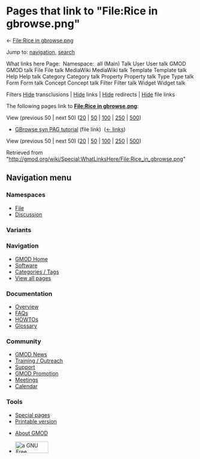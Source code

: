 <div id="mw-page-base" class="noprint">

</div>

<div id="mw-head-base" class="noprint">

</div>

<div id="content" class="mw-body" role="main">

<span id="top"></span>

<div id="mw-js-message" style="display:none;">

</div>



# <span dir="auto">Pages that link to "File:Rice in gbrowse.png"</span>

<div id="bodyContent">

<div id="contentSub">

← [File:Rice in
gbrowse.png](/wiki/File:Rice_in_gbrowse.png "File:Rice in gbrowse.png")

</div>

<div id="jump-to-nav" class="mw-jump">

Jump to: [navigation](#mw-navigation), [search](#p-search)

</div>

<div id="mw-content-text">

What links here Page:  Namespace:  all (Main) Talk User User talk GMOD
GMOD talk File File talk MediaWiki MediaWiki talk Template Template talk
Help Help talk Category Category talk Property Property talk Type Type
talk Form Form talk Concept Concept talk Filter Filter talk Widget
Widget talk

Filters
[Hide](/mediawiki/index.php?title=Special:WhatLinksHere/File:Rice_in_gbrowse.png&hidetrans=1 "Special:WhatLinksHere/File:Rice in gbrowse.png")
transclusions \|
[Hide](/mediawiki/index.php?title=Special:WhatLinksHere/File:Rice_in_gbrowse.png&hidelinks=1 "Special:WhatLinksHere/File:Rice in gbrowse.png")
links \|
[Hide](/mediawiki/index.php?title=Special:WhatLinksHere/File:Rice_in_gbrowse.png&hideredirs=1 "Special:WhatLinksHere/File:Rice in gbrowse.png")
redirects \|
[Hide](/mediawiki/index.php?title=Special:WhatLinksHere/File:Rice_in_gbrowse.png&hideimages=1 "Special:WhatLinksHere/File:Rice in gbrowse.png")
file links

The following pages link to **[File:Rice in
gbrowse.png](/wiki/File:Rice_in_gbrowse.png "File:Rice in gbrowse.png")**:

View (previous 50 \| next 50)
([20](/mediawiki/index.php?title=Special:WhatLinksHere/File:Rice_in_gbrowse.png&limit=20 "Special:WhatLinksHere/File:Rice in gbrowse.png")
\|
[50](/mediawiki/index.php?title=Special:WhatLinksHere/File:Rice_in_gbrowse.png&limit=50 "Special:WhatLinksHere/File:Rice in gbrowse.png")
\|
[100](/mediawiki/index.php?title=Special:WhatLinksHere/File:Rice_in_gbrowse.png&limit=100 "Special:WhatLinksHere/File:Rice in gbrowse.png")
\|
[250](/mediawiki/index.php?title=Special:WhatLinksHere/File:Rice_in_gbrowse.png&limit=250 "Special:WhatLinksHere/File:Rice in gbrowse.png")
\|
[500](/mediawiki/index.php?title=Special:WhatLinksHere/File:Rice_in_gbrowse.png&limit=500 "Special:WhatLinksHere/File:Rice in gbrowse.png"))

- [GBrowse syn PAG
  tutorial](/wiki/GBrowse_syn_PAG_tutorial "GBrowse syn PAG tutorial")
  (file link) ‎ <span class="mw-whatlinkshere-tools">([←
  links](/mediawiki/index.php?title=Special:WhatLinksHere&target=GBrowse+syn+PAG+tutorial "Special:WhatLinksHere"))</span>

View (previous 50 \| next 50)
([20](/mediawiki/index.php?title=Special:WhatLinksHere/File:Rice_in_gbrowse.png&limit=20 "Special:WhatLinksHere/File:Rice in gbrowse.png")
\|
[50](/mediawiki/index.php?title=Special:WhatLinksHere/File:Rice_in_gbrowse.png&limit=50 "Special:WhatLinksHere/File:Rice in gbrowse.png")
\|
[100](/mediawiki/index.php?title=Special:WhatLinksHere/File:Rice_in_gbrowse.png&limit=100 "Special:WhatLinksHere/File:Rice in gbrowse.png")
\|
[250](/mediawiki/index.php?title=Special:WhatLinksHere/File:Rice_in_gbrowse.png&limit=250 "Special:WhatLinksHere/File:Rice in gbrowse.png")
\|
[500](/mediawiki/index.php?title=Special:WhatLinksHere/File:Rice_in_gbrowse.png&limit=500 "Special:WhatLinksHere/File:Rice in gbrowse.png"))

</div>

<div class="printfooter">

Retrieved from
"<http://gmod.org/wiki/Special:WhatLinksHere/File:Rice_in_gbrowse.png>"

</div>

<div id="catlinks" class="catlinks catlinks-allhidden">

</div>

<div class="visualClear">

</div>

</div>

</div>

<div id="mw-navigation">

## Navigation menu

<div id="mw-head">



<div id="left-navigation">

<div id="p-namespaces" class="vectorTabs" role="navigation"
aria-labelledby="p-namespaces-label">

### Namespaces

- <span id="ca-nstab-image"><a href="/wiki/File:Rice_in_gbrowse.png" accesskey="c"
  title="View the file page [c]">File</a></span>
- <span id="ca-talk"><a
  href="/mediawiki/index.php?title=File_talk:Rice_in_gbrowse.png&amp;action=edit&amp;redlink=1"
  accesskey="t"
  title="Discussion about the content page [t]">Discussion</a></span>

</div>

<div id="p-variants" class="vectorMenu emptyPortlet" role="navigation"
aria-labelledby="p-variants-label">

### 

### Variants[](#)

<div class="menu">

</div>

</div>

</div>

<div id="right-navigation">





</div>



</div>

</div>

</div>

<div id="mw-panel">

<div id="p-logo" role="banner">

<a href="/wiki/Main_Page"
style="background-image: url(http://gmod.org/images/GMOD-cogs.png);"
title="Visit the main page"></a>

</div>

<div id="p-Navigation" class="portal" role="navigation"
aria-labelledby="p-Navigation-label">

### Navigation

<div class="body">

- <span id="n-GMOD-Home">[GMOD Home](/wiki/Main_Page)</span>
- <span id="n-Software">[Software](/wiki/GMOD_Components)</span>
- <span id="n-Categories-.2F-Tags">[Categories /
  Tags](/wiki/Categories)</span>
- <span id="n-View-all-pages">[View all
  pages](/wiki/Special:AllPages)</span>

</div>

</div>

<div id="p-Documentation" class="portal" role="navigation"
aria-labelledby="p-Documentation-label">

### Documentation

<div class="body">

- <span id="n-Overview">[Overview](/wiki/Overview)</span>
- <span id="n-FAQs">[FAQs](/wiki/Category:FAQ)</span>
- <span id="n-HOWTOs">[HOWTOs](/wiki/Category:HOWTO)</span>
- <span id="n-Glossary">[Glossary](/wiki/Glossary)</span>

</div>

</div>

<div id="p-Community" class="portal" role="navigation"
aria-labelledby="p-Community-label">

### Community

<div class="body">

- <span id="n-GMOD-News">[GMOD News](/wiki/GMOD_News)</span>
- <span id="n-Training-.2F-Outreach">[Training /
  Outreach](/wiki/Training_and_Outreach)</span>
- <span id="n-Support">[Support](/wiki/Support)</span>
- <span id="n-GMOD-Promotion">[GMOD
  Promotion](/wiki/GMOD_Promotion)</span>
- <span id="n-Meetings">[Meetings](/wiki/Meetings)</span>
- <span id="n-Calendar">[Calendar](/wiki/Calendar)</span>

</div>

</div>

<div id="p-tb" class="portal" role="navigation"
aria-labelledby="p-tb-label">

### Tools

<div class="body">

- <span id="t-specialpages"><a href="/wiki/Special:SpecialPages" accesskey="q"
  title="A list of all special pages [q]">Special pages</a></span>
- <span id="t-print"><a
  href="/mediawiki/index.php?title=Special:WhatLinksHere/File:Rice_in_gbrowse.png&amp;printable=yes"
  rel="alternate" accesskey="p"
  title="Printable version of this page [p]">Printable version</a></span>

</div>

</div>

</div>

</div>

<div id="footer" role="contentinfo">

- <span id="footer-places-about">[About
  GMOD](/wiki/GMOD:About "GMOD:About")</span>

<!-- -->

- <span id="footer-copyrightico">[<img src="http://www.gnu.org/graphics/gfdl-logo-small.png" width="88"
  height="31" alt="a GNU Free Documentation License" />](http://www.gnu.org/licenses/fdl-1.3.html)</span>


<div style="clear:both">

</div>

</div>
